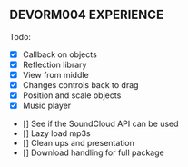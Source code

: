 DEVORM004 EXPERIENCE
---

Todo:
  - [x] Callback on objects
  - [x] Reflection library
  - [x] View from middle
  - [x] Changes controls back to drag
  - [x] Position and scale objects
  - [x] Music player
  - [] See if the SoundCloud API can be used
  - [] Lazy load mp3s
  - [] Clean ups and presentation
  - [] Download handling for full package
